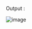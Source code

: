 Output :


![image](https://github.com/user-attachments/assets/60a8adfc-d3cc-4153-9005-c4bc1866e1d4)

